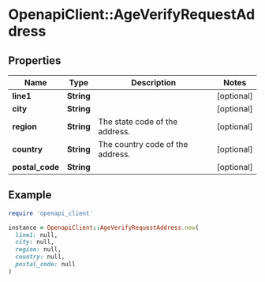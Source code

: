# OpenapiClient::AgeVerifyRequestAddress

## Properties

| Name | Type | Description | Notes |
| ---- | ---- | ----------- | ----- |
| **line1** | **String** |  | [optional] |
| **city** | **String** |  | [optional] |
| **region** | **String** | The state code of the address. | [optional] |
| **country** | **String** | The country code of the address. | [optional] |
| **postal_code** | **String** |  | [optional] |

## Example

```ruby
require 'openapi_client'

instance = OpenapiClient::AgeVerifyRequestAddress.new(
  line1: null,
  city: null,
  region: null,
  country: null,
  postal_code: null
)
```

